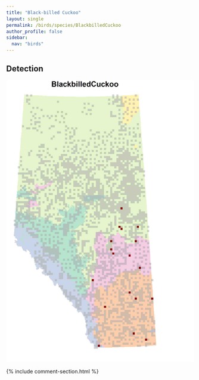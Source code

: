 ```yaml
---
title: "Black-billed Cuckoo"
layout: single
permalink: /birds/species/BlackbilledCuckoo
author_profile: false
sidebar:
  nav: "birds"
---
```


<h2>Detection</h2>

![](/assets/images/birds/BlackbilledCuckoo/det.jpg)

{% include comment-section.html %}
